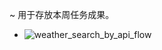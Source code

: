 ~ 用于存放本周任务成果。

- ![weather_search_by_api_flow](https://github.com/appletrue/Py101-004/blob/master/Chap2/project/weather_api_flow.jpg)
